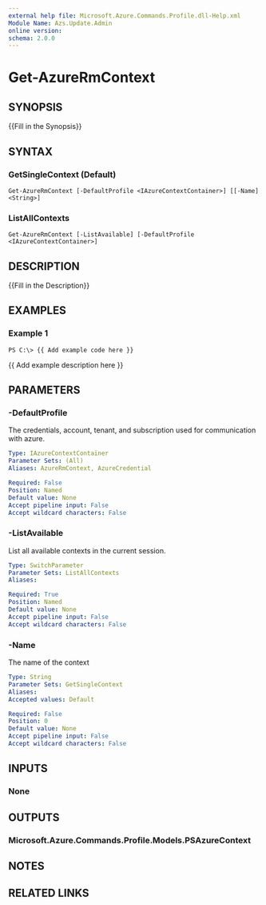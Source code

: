 ```yaml
---
external help file: Microsoft.Azure.Commands.Profile.dll-Help.xml
Module Name: Azs.Update.Admin
online version: 
schema: 2.0.0
---
```


# Get-AzureRmContext

## SYNOPSIS
{{Fill in the Synopsis}}

## SYNTAX

### GetSingleContext (Default)
```
Get-AzureRmContext [-DefaultProfile <IAzureContextContainer>] [[-Name] <String>]
```

### ListAllContexts
```
Get-AzureRmContext [-ListAvailable] [-DefaultProfile <IAzureContextContainer>]
```

## DESCRIPTION
{{Fill in the Description}}

## EXAMPLES

### Example 1
```
PS C:\> {{ Add example code here }}
```

{{ Add example description here }}

## PARAMETERS

### -DefaultProfile
The credentials, account, tenant, and subscription used for communication with azure.

```yaml
Type: IAzureContextContainer
Parameter Sets: (All)
Aliases: AzureRmContext, AzureCredential

Required: False
Position: Named
Default value: None
Accept pipeline input: False
Accept wildcard characters: False
```

### -ListAvailable
List all available contexts in the current session.

```yaml
Type: SwitchParameter
Parameter Sets: ListAllContexts
Aliases: 

Required: True
Position: Named
Default value: None
Accept pipeline input: False
Accept wildcard characters: False
```

### -Name
The name of the context

```yaml
Type: String
Parameter Sets: GetSingleContext
Aliases: 
Accepted values: Default

Required: False
Position: 0
Default value: None
Accept pipeline input: False
Accept wildcard characters: False
```

## INPUTS

### None


## OUTPUTS

### Microsoft.Azure.Commands.Profile.Models.PSAzureContext


## NOTES

## RELATED LINKS

